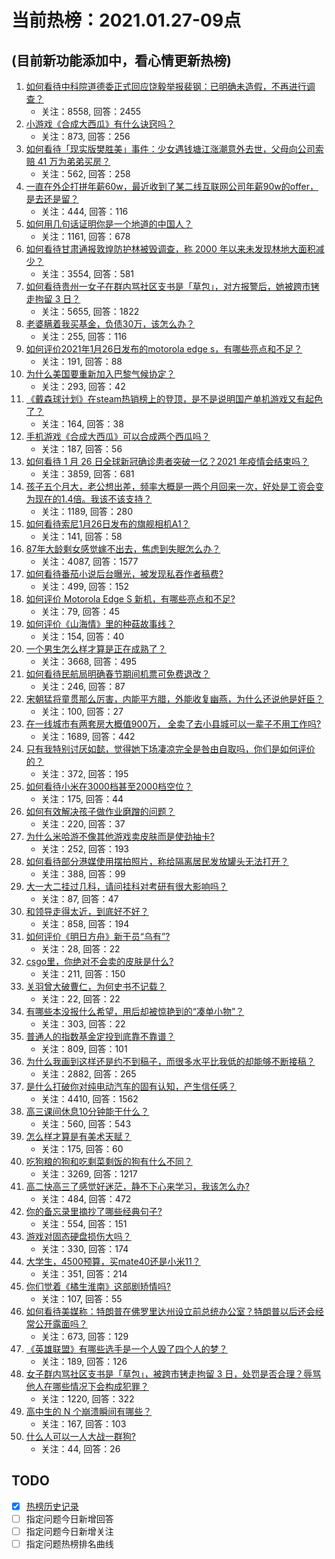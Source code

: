 # 当前热榜：2021.01.27-09点
## (目前新功能添加中，看心情更新热榜)
1. [如何看待中科院道德委正式回应饶毅举报裴钢：已明确未造假，不再进行调查？](https://www.zhihu.com/question/441317727)
    * 关注：8558, 回答：2455
2. [小游戏《合成大西瓜》有什么诀窍吗？](https://www.zhihu.com/question/440727080)
    * 关注：873, 回答：256
3. [如何看待「现实版樊胜美」事件：少女遇钱塘江涨潮意外去世，父母向公司索赔 41 万为弟弟买房？](https://www.zhihu.com/question/441074363)
    * 关注：562, 回答：258
4. [一直在外企打拼年薪60w，最近收到了某二线互联网公司年薪90w的offer，是去还是留？](https://www.zhihu.com/question/440723216)
    * 关注：444, 回答：116
5. [如何用几句话证明你是一个地道的中国人？](https://www.zhihu.com/question/403427782)
    * 关注：1161, 回答：678
6. [如何看待甘肃通报敦煌防护林被毁调查，称 2000 年以来未发现林地大面积减少？](https://www.zhihu.com/question/441237661)
    * 关注：3554, 回答：581
7. [如何看待贵州一女子在群内骂社区支书是「草包」，对方报警后，她被跨市铐走拘留 3 日？](https://www.zhihu.com/question/441235726)
    * 关注：5655, 回答：1822
8. [老婆瞒着我买基金，负债30万，该怎么办？](https://www.zhihu.com/question/439118642)
    * 关注：255, 回答：116
9. [如何评价2021年1月26日发布的motorola edge s，有哪些亮点和不足？](https://www.zhihu.com/question/441336221)
    * 关注：191, 回答：88
10. [为什么美国要重新加入巴黎气候协定？](https://www.zhihu.com/question/440591050)
    * 关注：293, 回答：42
11. [《戴森球计划》在steam热销榜上的登顶，是不是说明国产单机游戏又有起色了？](https://www.zhihu.com/question/441254136)
    * 关注：164, 回答：38
12. [手机游戏《合成大西瓜》可以合成两个西瓜吗？](https://www.zhihu.com/question/440715965)
    * 关注：187, 回答：56
13. [如何看待 1 月 26 日全球新冠确诊患者突破一亿？2021 年疫情会结束吗？](https://www.zhihu.com/question/441055229)
    * 关注：3859, 回答：681
14. [孩子五个月大，老公想出差，频率大概是一两个月回来一次，好处是工资会变为现在的1.4倍。我该不该支持？](https://www.zhihu.com/question/441236540)
    * 关注：1189, 回答：280
15. [如何看待索尼1月26日发布的旗舰相机A1？](https://www.zhihu.com/question/441361731)
    * 关注：141, 回答：58
16. [87年大龄剩女感觉嫁不出去，焦虑到失眠怎么办？](https://www.zhihu.com/question/434712309)
    * 关注：4087, 回答：1577
17. [如何看待番茄小说后台曝光，被发现私吞作者稿费?](https://www.zhihu.com/question/441218199)
    * 关注：499, 回答：152
18. [如何评价 Motorola Edge S 新机，有哪些亮点和不足?](https://www.zhihu.com/question/441324885)
    * 关注：79, 回答：45
19. [如何评价《山海情》里的种菇故事线？](https://www.zhihu.com/question/440480864)
    * 关注：154, 回答：40
20. [一个男生怎么样才算是正在成熟了？](https://www.zhihu.com/question/431134549)
    * 关注：3668, 回答：495
21. [如何看待民航局明确春节期间机票可免费退改？](https://www.zhihu.com/question/441269193)
    * 关注：246, 回答：87
22. [宋朝猛将童贯那么厉害，内能平方腊，外能收复幽燕，为什么还说他是奸臣？](https://www.zhihu.com/question/440800572)
    * 关注：100, 回答：27
23. [在一线城市有两套房大概值900万， 全卖了去小县城可以一辈子不用工作吗?](https://www.zhihu.com/question/440901670)
    * 关注：1689, 回答：442
24. [只有我特别讨厌如懿，觉得她下场凄凉完全是咎由自取吗，你们是如何评价的？](https://www.zhihu.com/question/298071572)
    * 关注：372, 回答：195
25. [如何看待小米在3000档甚至2000档空位？](https://www.zhihu.com/question/440997091)
    * 关注：175, 回答：44
26. [如何有效解决孩子做作业磨蹭的问题？](https://www.zhihu.com/question/435357740)
    * 关注：220, 回答：37
27. [为什么米哈游不像其他游戏卖皮肤而是使劲抽卡?](https://www.zhihu.com/question/421501822)
    * 关注：252, 回答：193
28. [如何看待部分港媒使用摆拍照片，称给隔离居民发放罐头无法打开？](https://www.zhihu.com/question/441224754)
    * 关注：388, 回答：99
29. [大一大二挂过几科，请问挂科对考研有很大影响吗？](https://www.zhihu.com/question/439945006)
    * 关注：87, 回答：47
30. [和领导走得太近，到底好不好？](https://www.zhihu.com/question/435265697)
    * 关注：858, 回答：194
31. [如何评价《明日方舟》新干员“乌有”?](https://www.zhihu.com/question/441302604)
    * 关注：28, 回答：22
32. [csgo里，你绝对不会卖的皮肤是什么?](https://www.zhihu.com/question/433213466)
    * 关注：211, 回答：150
33. [关羽曾大破曹仁，为何史书不记载？](https://www.zhihu.com/question/441192093)
    * 关注：22, 回答：22
34. [有哪些本没报什么希望，用后却被惊艳到的“凑单小物”？](https://www.zhihu.com/question/438230746)
    * 关注：303, 回答：22
35. [普通人的指数基金定投到底靠不靠谱？](https://www.zhihu.com/question/324370432)
    * 关注：809, 回答：101
36. [为什么我画到这样还是约不到稿子，而很多水平比我低的却能够不断接稿？](https://www.zhihu.com/question/436328775)
    * 关注：2882, 回答：265
37. [是什么打破你对纯电动汽车的固有认知，产生信任感？](https://www.zhihu.com/question/434080463)
    * 关注：4410, 回答：1562
38. [高三课间休息10分钟能干什么？](https://www.zhihu.com/question/440423626)
    * 关注：560, 回答：543
39. [怎么样才算是有美术天赋？](https://www.zhihu.com/question/376775063)
    * 关注：175, 回答：60
40. [吃狗粮的狗和吃剩菜剩饭的狗有什么不同？](https://www.zhihu.com/question/424634698)
    * 关注：3269, 回答：1217
41. [高二快高三了感觉好迷茫，静不下心来学习，我该怎么办?](https://www.zhihu.com/question/440775652)
    * 关注：484, 回答：472
42. [你的备忘录里摘抄了哪些经典句子?](https://www.zhihu.com/question/433974178)
    * 关注：554, 回答：151
43. [游戏对固态硬盘损伤大吗？](https://www.zhihu.com/question/409083424)
    * 关注：330, 回答：174
44. [大学生，4500预算，买mate40还是小米11？](https://www.zhihu.com/question/436615199)
    * 关注：351, 回答：214
45. [你们觉着《橘生淮南》这部剧矫情吗?](https://www.zhihu.com/question/440397650)
    * 关注：107, 回答：55
46. [如何看待美媒称：特朗普在佛罗里达州设立前总统办公室？特朗普以后还会经常公开露面吗？](https://www.zhihu.com/question/441232671)
    * 关注：673, 回答：129
47. [《英雄联盟》有哪些选手是一个人毁了四个人的梦？](https://www.zhihu.com/question/440422370)
    * 关注：189, 回答：126
48. [女子群内骂社区支书是「草包」，被跨市铐走拘留 3 日，处罚是否合理？辱骂他人在哪些情况下会构成犯罪？](https://www.zhihu.com/question/441237830)
    * 关注：1220, 回答：322
49. [高中生的 N 个崩溃瞬间有哪些？](https://www.zhihu.com/question/436568570)
    * 关注：167, 回答：103
50. [什么人可以一人大战一群狗?](https://www.zhihu.com/question/440970768)
    * 关注：44, 回答：26
## TODO
* [x] [热榜历史记录](hot_history/AllHot.md)
* [ ] 指定问题今日新增回答
* [ ] 指定问题今日新增关注
* [ ] 指定问题热榜排名曲线
